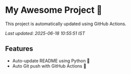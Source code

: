 # My Awesome Project 🚀

This project is automatically updated using GitHub Actions.

_Last updated: 2025-06-18 10:55:51 IST_

## Features
- Auto-update README using Python 🐍
- Auto Git push with GitHub Actions 🤖

